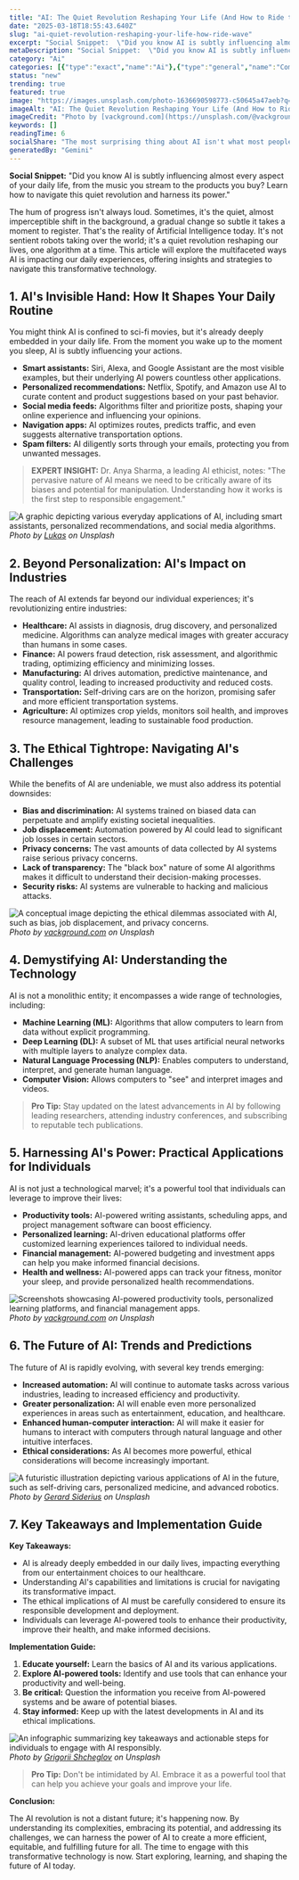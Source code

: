 ```yaml
---
title: "AI: The Quiet Revolution Reshaping Your Life (And How to Ride the Wave)"
date: "2025-03-18T18:55:43.640Z"
slug: "ai-quiet-revolution-reshaping-your-life-how-ride-wave"
excerpt: "Social Snippet:  \"Did you know AI is subtly influencing almost every aspect of your daily life, from the music you stream to the products you buy? Learn how to navigate this quiet revolution and harness its power.\""
metaDescription: "Social Snippet:  \"Did you know AI is subtly influencing almost every aspect of your daily life, from the music you stream to the products you buy? Learn ho..."
category: "Ai"
categories: [{"type":"exact","name":"Ai"},{"type":"general","name":"Computer Science"},{"type":"medium","name":"Machine Learning"},{"type":"specific","name":"Deep Learning"},{"type":"niche","name":"Neural Networks"}]
status: "new"
trending: true
featured: true
image: "https://images.unsplash.com/photo-1636690598773-c50645a47aeb?q=85&w=1200&fit=max&fm=webp&auto=compress"
imageAlt: "AI: The Quiet Revolution Reshaping Your Life (And How to Ride the Wave)"
imageCredit: "Photo by [vackground.com](https://unsplash.com/@vackground) on Unsplash"
keywords: []
readingTime: 6
socialShare: "The most surprising thing about AI isn't what most people think. Find out what experts really say about this game-changing topic."
generatedBy: "Gemini"
---
```




**Social Snippet:**  "Did you know AI is subtly influencing almost every aspect of your daily life, from the music you stream to the products you buy? Learn how to navigate this quiet revolution and harness its power."

The hum of progress isn't always loud.  Sometimes, it's the quiet, almost imperceptible shift in the background, a gradual change so subtle it takes a moment to register. That's the reality of Artificial Intelligence today. It's not sentient robots taking over the world; it's a quiet revolution reshaping our lives, one algorithm at a time. This article will explore the multifaceted ways AI is impacting our daily experiences, offering insights and strategies to navigate this transformative technology.

## 1. AI's Invisible Hand: How It Shapes Your Daily Routine

You might think AI is confined to sci-fi movies, but it's already deeply embedded in your daily life. From the moment you wake up to the moment you sleep, AI is subtly influencing your actions.

*   **Smart assistants:** Siri, Alexa, and Google Assistant are the most visible examples, but their underlying AI powers countless other applications.
*   **Personalized recommendations:** Netflix, Spotify, and Amazon use AI to curate content and product suggestions based on your past behavior.
*   **Social media feeds:** Algorithms filter and prioritize posts, shaping your online experience and influencing your opinions.
*   **Navigation apps:** AI optimizes routes, predicts traffic, and even suggests alternative transportation options.
*   **Spam filters:** AI diligently sorts through your emails, protecting you from unwanted messages.

> **EXPERT INSIGHT:**  Dr. Anya Sharma, a leading AI ethicist, notes: "The pervasive nature of AI means we need to be critically aware of its biases and potential for manipulation.  Understanding how it works is the first step to responsible engagement."

![A graphic depicting various everyday applications of AI, including smart assistants, personalized recommendations, and social media algorithms.](https://images.unsplash.com/photo-1525338078858-d762b5e32f2c?q=85&w=1200&fit=max&fm=webp&auto=compress)
*Photo by [Lukas](https://unsplash.com/@hauntedeyes) on Unsplash*

## 2.  Beyond Personalization: AI's Impact on Industries

The reach of AI extends far beyond our individual experiences; it's revolutionizing entire industries:

*   **Healthcare:** AI assists in diagnosis, drug discovery, and personalized medicine.  Algorithms can analyze medical images with greater accuracy than humans in some cases.
*   **Finance:** AI powers fraud detection, risk assessment, and algorithmic trading, optimizing efficiency and minimizing losses.
*   **Manufacturing:** AI drives automation, predictive maintenance, and quality control, leading to increased productivity and reduced costs.
*   **Transportation:** Self-driving cars are on the horizon, promising safer and more efficient transportation systems.
*   **Agriculture:** AI optimizes crop yields, monitors soil health, and improves resource management, leading to sustainable food production.

## 3.  The Ethical Tightrope: Navigating AI's Challenges

While the benefits of AI are undeniable, we must also address its potential downsides:

*   **Bias and discrimination:** AI systems trained on biased data can perpetuate and amplify existing societal inequalities.
*   **Job displacement:** Automation powered by AI could lead to significant job losses in certain sectors.
*   **Privacy concerns:** The vast amounts of data collected by AI systems raise serious privacy concerns.
*   **Lack of transparency:** The "black box" nature of some AI algorithms makes it difficult to understand their decision-making processes.
*   **Security risks:** AI systems are vulnerable to hacking and malicious attacks.

![A conceptual image depicting the ethical dilemmas associated with AI, such as bias, job displacement, and privacy concerns.](https://images.unsplash.com/photo-1636690598773-c50645a47aeb?q=85&w=1200&fit=max&fm=webp&auto=compress)
*Photo by [vackground.com](https://unsplash.com/@vackground) on Unsplash*

## 4.  Demystifying AI: Understanding the Technology

AI is not a monolithic entity; it encompasses a wide range of technologies, including:

*   **Machine Learning (ML):** Algorithms that allow computers to learn from data without explicit programming.
*   **Deep Learning (DL):** A subset of ML that uses artificial neural networks with multiple layers to analyze complex data.
*   **Natural Language Processing (NLP):**  Enables computers to understand, interpret, and generate human language.
*   **Computer Vision:**  Allows computers to "see" and interpret images and videos.

> **Pro Tip:**  Stay updated on the latest advancements in AI by following leading researchers, attending industry conferences, and subscribing to reputable tech publications.

## 5.  Harnessing AI's Power: Practical Applications for Individuals

AI is not just a technological marvel; it's a powerful tool that individuals can leverage to improve their lives:

*   **Productivity tools:** AI-powered writing assistants, scheduling apps, and project management software can boost efficiency.
*   **Personalized learning:** AI-driven educational platforms offer customized learning experiences tailored to individual needs.
*   **Financial management:** AI-powered budgeting and investment apps can help you make informed financial decisions.
*   **Health and wellness:** AI-powered apps can track your fitness, monitor your sleep, and provide personalized health recommendations.

![Screenshots showcasing AI-powered productivity tools, personalized learning platforms, and financial management apps.](https://images.unsplash.com/photo-1636690581110-a512fed05fd3?q=85&w=1200&fit=max&fm=webp&auto=compress)
*Photo by [vackground.com](https://unsplash.com/@vackground) on Unsplash*

## 6.  The Future of AI:  Trends and Predictions

The future of AI is rapidly evolving, with several key trends emerging:

*   **Increased automation:** AI will continue to automate tasks across various industries, leading to increased efficiency and productivity.
*   **Greater personalization:** AI will enable even more personalized experiences in areas such as entertainment, education, and healthcare.
*   **Enhanced human-computer interaction:** AI will make it easier for humans to interact with computers through natural language and other intuitive interfaces.
*   **Ethical considerations:** As AI becomes more powerful, ethical considerations will become increasingly important.

![A futuristic illustration depicting various applications of AI in the future, such as self-driving cars, personalized medicine, and advanced robotics.](https://images.unsplash.com/photo-1677756119517-756a188d2d94?q=85&w=1200&fit=max&fm=webp&auto=compress)
*Photo by [Gerard Siderius](https://unsplash.com/@siderius_creativ) on Unsplash*

## 7. Key Takeaways and Implementation Guide

**Key Takeaways:**

*   AI is already deeply embedded in our daily lives, impacting everything from our entertainment choices to our healthcare.
*   Understanding AI's capabilities and limitations is crucial for navigating its transformative impact.
*   The ethical implications of AI must be carefully considered to ensure its responsible development and deployment.
*   Individuals can leverage AI-powered tools to enhance their productivity, improve their health, and make informed decisions.

**Implementation Guide:**

1.  **Educate yourself:** Learn the basics of AI and its various applications.
2.  **Explore AI-powered tools:** Identify and use tools that can enhance your productivity and well-being.
3.  **Be critical:**  Question the information you receive from AI-powered systems and be aware of potential biases.
4.  **Stay informed:** Keep up with the latest developments in AI and its ethical implications.

![An infographic summarizing key takeaways and actionable steps for individuals to engage with AI responsibly.](https://images.unsplash.com/photo-1676411237170-ddca6e4c158a?q=85&w=1200&fit=max&fm=webp&auto=compress)
*Photo by [Grigorii Shcheglov](https://unsplash.com/@scheglovgr) on Unsplash*

> **Pro Tip:**  Don't be intimidated by AI.  Embrace it as a powerful tool that can help you achieve your goals and improve your life.

**Conclusion:**

The AI revolution is not a distant future; it's happening now.  By understanding its complexities, embracing its potential, and addressing its challenges, we can harness the power of AI to create a more efficient, equitable, and fulfilling future for all.  The time to engage with this transformative technology is now.  Start exploring, learning, and shaping the future of AI today.


<div class="reading-progress-container">
  <div id="reading-progress" class="reading-progress"></div>
</div>
